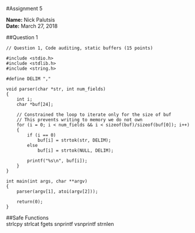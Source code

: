 #Assignment 5  

**Name:** Nick Palutsis  
**Date:** March 27, 2018  

##Question 1  
```
// Question 1, Code auditing, static buffers (15 points)

#include <stdio.h>
#include <stdlib.h>
#include <string.h>

#define DELIM ","

void parser(char *str, int num_fields)
{
	int i;
	char *buf[24];

	// Constrained the loop to iterate only for the size of buf
	// This prevents writing to memory we do not own
	for (i = 0; i < num_fields && i < sizeof(buf)/sizeof(buf[0]); i++)
	{
		if (i == 0)
			buf[i] = strtok(str, DELIM);
		else
			buf[i] = strtok(NULL, DELIM);

		printf("%s\n", buf[i]);
	}
}

int main(int args, char **argv)
{
	parser(argv[1], atoi(argv[2]));
		
	return(0);
} 
```

##Safe Functions  
strlcpy
strlcat
fgets
snprintf
vsnprintf
strnlen